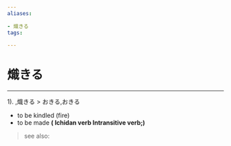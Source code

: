 ```yaml
---
aliases:
    
- 熾きる
tags:
    
---
```


# 熾きる
---
1).
,熾きる > おきる,おきる

- to be kindled (fire)
- to be made
**( Ichidan verb Intransitive verb;)**
> see also: 
            